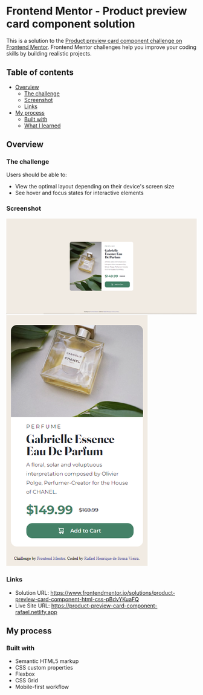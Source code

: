 # Frontend Mentor - Product preview card component solution

This is a solution to the [Product preview card component challenge on Frontend Mentor](https://www.frontendmentor.io/challenges/product-preview-card-component-GO7UmttRfa). Frontend Mentor challenges help you improve your coding skills by building realistic projects. 

## Table of contents

- [Overview](#overview)
  - [The challenge](#the-challenge)
  - [Screenshot](#screenshot)
  - [Links](#links)
- [My process](#my-process)
  - [Built with](#built-with)
  - [What I learned](#what-i-learned)
  
## Overview

### The challenge

Users should be able to:

- View the optimal layout depending on their device's screen size
- See hover and focus states for interactive elements

### Screenshot

![](images/desktop.png)
![](images/mobile.png)

### Links

- Solution URL: https://www.frontendmentor.io/solutions/product-preview-card-component-html-css-pBdvYKuaFQ
- Live Site URL: https://product-preview-card-component-rafael.netlify.app

## My process

### Built with

- Semantic HTML5 markup
- CSS custom properties
- Flexbox
- CSS Grid
- Mobile-first workflow
